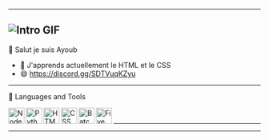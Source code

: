 -------------------------------------------------------------------------------------------------------
![Intro GIF](https://steamuserimages-a.akamaihd.net/ugc/966480504636110298/611BA65F8E35F3D9CA2E6F4FC31A6CCE29098859/?imw=5000&imh=5000&ima=fit&impolicy=Letterbox&imcolor=%23000000&letterbox=false)
-------------------------------------------------------------------------------------------------------
 👋 Salut je suis Ayoub

- 🌱 J'apprends actuellement le HTML et le CSS
- 😄 https://discord.gg/SDTVuqKZyu
-------------------------------------------------------------------------------------------------------
 📐 Languages and Tools

<img align="left" height="32px" width="32px" alt="Node.js logo" src="https://bit.ly/3rw9m8C">
<img align="left" height="32px" width="32px" alt="Python logo" src="https://bit.ly/3nk4bGw">
<img align="left" height="32px" width="32px" alt="HTML logo" src="https://www.blog-nouvelles-technologies.fr/wp-content/uploads/2016/04/html5-logo-1-512x500.png">
<img align="left" height="32px" width="32px" alt="CSS logo" src="https://icons8.com/icon/21278/css3">
<img align="left" height="32px" width="32px" alt="Batch logo" src="https://2.bp.blogspot.com/-77WVbk40_jw/WRBbMVYkZ6I/AAAAAAAABXA/oqgYkB5aouQ1nJWn-AaKv5EMGaB3-F3fwCLcB/s1600/console-png-image-54128.png">
<img align="left" height="32px" width="32px" alt="FiveM logo" src="https://img.icons8.com/color/50/000000/fivem.png">
<br/>

-------------------------------------------------------------------------------------------------------

-------------------------------------------------------------------------------------------------------
